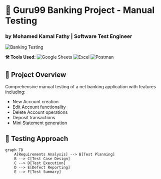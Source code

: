 # 🏦 Guru99 Banking Project - Manual Testing
### by Mohamed Kamal Fathy | Software Test Engineer

![Banking Testing](https://img.freepik.com/free-vector/online-banking-concept-illustration_114360-1326.jpg)

**🛠️ Tools Used:** ![Google Sheets](https://img.shields.io/badge/Google_Sheets-34A853?style=flat&logo=Google-Sheets&logoColor=white) ![Excel](https://img.shields.io/badge/Excel-217346?style=flat&logo=Microsoft-Excel&logoColor=white) ![Postman](https://img.shields.io/badge/Postman-FF6C37?style=flat&logo=Postman&logoColor=white)

## 📝 Project Overview
Comprehensive manual testing of a net banking application with features including:
- New Account creation
- Edit Account functionality
- Delete Account operations
- Deposit transactions
- Mini Statement generation

## 🧪 Testing Approach
```mermaid
graph TD
    A[Requirements Analysis] --> B[Test Planning]
    B --> C[Test Case Design]
    C --> D[Test Execution]
    D --> E[Defect Reporting]
    E --> F[Test Summary]



